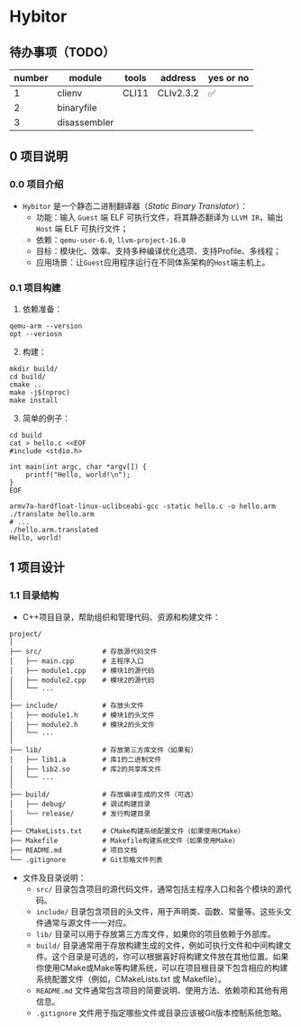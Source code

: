 # Hybitor

## 待办事项（TODO）

| number | module | tools | address | yes or no |
|---|---|---|---|---|
| 1 | clienv | CLI11 | CLIv2.3.2 | ✅ |
| 2 | binaryfile |  |  |  |
| 3 | disassembler |  |  |  |



## 0 项目说明

### 0.0 项目介绍

- `Hybitor` 是一个静态二进制翻译器（*Static Binary Translator*）：
  - 功能：输入 `Guest` 端 ELF 可执行文件，将其静态翻译为 `LLVM IR`，输出 `Host` 端 ELF 可执行文件；
  - 依赖：`qemu-user-6.0`, `llvm-project-16.0`
  - 目标：模块化、效率、支持多种编译优化选项、支持Profile、多线程；
  - 应用场景：让`Guest`应用程序运行在不同体系架构的`Host`端主机上。


### 0.1 项目构建

1. 依赖准备：

```shell
qemu-arm --version
opt --veriosn
```


2. 构建：

```shell
mkdir build/
cd build/
cmake ..
make -j$(nproc)
make install
```

3. 简单的例子：

```shell
cd build
cat > hello.c <<EOF
#include <stdio.h>

int main(int argc, char *argv[]) {
    printf("Hello, world!\n");
}
EOF

armv7a-hardfloat-linux-uclibceabi-gcc -static hello.c -o hello.arm
./translate hello.arm
# ...
./hello.arm.translated
Hello, world!
```



## 1 项目设计

### 1.1 目录结构

- C++项目目录，帮助组织和管理代码、资源和构建文件：

```
project/
│
├── src/               # 存放源代码文件
│   ├── main.cpp       # 主程序入口
│   ├── module1.cpp    # 模块1的源代码
│   ├── module2.cpp    # 模块2的源代码
│   └── ...
│
├── include/           # 存放头文件
│   ├── module1.h      # 模块1的头文件
│   ├── module2.h      # 模块2的头文件
│   └── ...
│
├── lib/               # 存放第三方库文件（如果有）
│   ├── lib1.a         # 库1的二进制文件
│   ├── lib2.so        # 库2的共享库文件
│   └── ...
│
├── build/             # 存放编译生成的文件（可选）
│   ├── debug/         # 调试构建目录
│   └── release/       # 发行构建目录
│
├── CMakeLists.txt     # CMake构建系统配置文件（如果使用CMake）
├── Makefile           # Makefile构建系统文件（如果使用Make）
├── README.md          # 项目文档
└── .gitignore         # Git忽略文件列表

```

- 文件及目录说明：
  - `src/` 目录包含项目的源代码文件，通常包括主程序入口和各个模块的源代码。
  - `include/` 目录包含项目的头文件，用于声明类、函数、常量等。这些头文件通常与源文件一一对应。
  - `lib/` 目录可以用于存放第三方库文件，如果你的项目依赖于外部库。
  - `build/` 目录通常用于存放构建生成的文件，例如可执行文件和中间构建文件。这个目录是可选的，你可以根据喜好将构建文件放在其他位置。如果你使用CMake或Make等构建系统，可以在项目根目录下包含相应的构建系统配置文件（例如，CMakeLists.txt 或 Makefile）。
  - `README.md` 文件通常包含项目的简要说明、使用方法、依赖项和其他有用信息。
  - `.gitignore` 文件用于指定哪些文件或目录应该被Git版本控制系统忽略。




